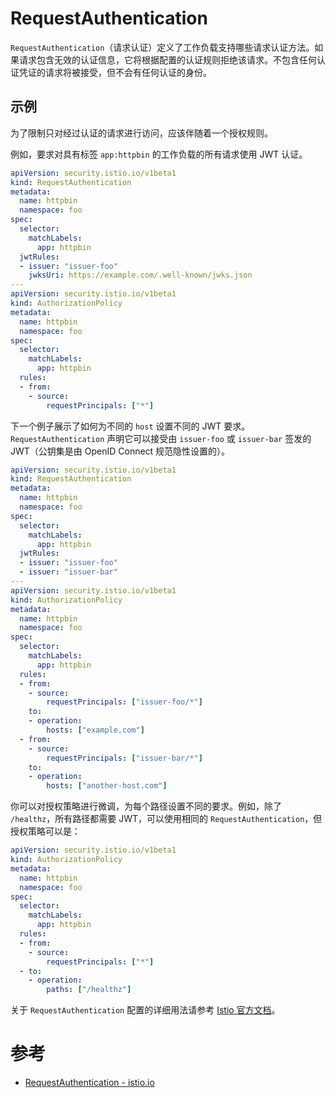 # RequestAuthentication

`RequestAuthentication`（请求认证）定义了工作负载支持哪些请求认证方法。如果请求包含无效的认证信息，它将根据配置的认证规则拒绝该请求。不包含任何认证凭证的请求将被接受，但不会有任何认证的身份。

## 示例

为了限制只对经过认证的请求进行访问，应该伴随着一个授权规则。

例如，要求对具有标签 `app:httpbin` 的工作负载的所有请求使用 JWT 认证。 

```yaml
apiVersion: security.istio.io/v1beta1
kind: RequestAuthentication
metadata:
  name: httpbin
  namespace: foo
spec:
  selector:
    matchLabels:
      app: httpbin
  jwtRules:
  - issuer: "issuer-foo"
    jwksUri: https://example.com/.well-known/jwks.json
---
apiVersion: security.istio.io/v1beta1
kind: AuthorizationPolicy
metadata:
  name: httpbin
  namespace: foo
spec:
  selector:
    matchLabels:
      app: httpbin
  rules:
  - from:
    - source:
        requestPrincipals: ["*"]
```

下一个例子展示了如何为不同的 `host` 设置不同的 JWT 要求。`RequestAuthentication` 声明它可以接受由 `issuer-foo` 或 `issuer-bar` 签发的 JWT（公钥集是由 OpenID Connect 规范隐性设置的）。

```yaml
apiVersion: security.istio.io/v1beta1
kind: RequestAuthentication
metadata:
  name: httpbin
  namespace: foo
spec:
  selector:
    matchLabels:
      app: httpbin
  jwtRules:
  - issuer: "issuer-foo"
  - issuer: "issuer-bar"
---
apiVersion: security.istio.io/v1beta1
kind: AuthorizationPolicy
metadata:
  name: httpbin
  namespace: foo
spec:
  selector:
    matchLabels:
      app: httpbin
  rules:
  - from:
    - source:
        requestPrincipals: ["issuer-foo/*"]
    to:
    - operation:
        hosts: ["example.com"]
  - from:
    - source:
        requestPrincipals: ["issuer-bar/*"]
    to:
    - operation:
        hosts: ["another-host.com"]
```

你可以对授权策略进行微调，为每个路径设置不同的要求。例如，除了 `/healthz`，所有路径都需要 JWT，可以使用相同的 `RequestAuthentication`，但授权策略可以是：

```yaml
apiVersion: security.istio.io/v1beta1
kind: AuthorizationPolicy
metadata:
  name: httpbin
  namespace: foo
spec:
  selector:
    matchLabels:
      app: httpbin
  rules:
  - from:
    - source:
        requestPrincipals: ["*"]
  - to:
    - operation:
        paths: ["/healthz"]
```

关于 `RequestAuthentication` 配置的详细用法请参考 [Istio 官方文档](https://istio.io/latest/docs/reference/config/security/request_authentication/)。

# 参考

- [RequestAuthentication - istio.io](https://istio.io/latest/docs/reference/config/security/request_authentication/)

